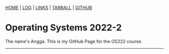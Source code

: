 [HOME] | [LOG] | [LINKS] | [TARBALL] | [GITHUB]

# Operating Systems 2022-2

The name's Angga. This is my GitHub Page for the OS222 course.

<hr>

[HOME]: .
[LOG]: TXT/mylog.txt
[LINKS]: LINKS/
[TARBALL]: https://os.vlsm.org/Log/nayyara-airlangga.tar.bz2.txt/
[GITHUB]: https://github.com/nayyara-airlangga/os222/
